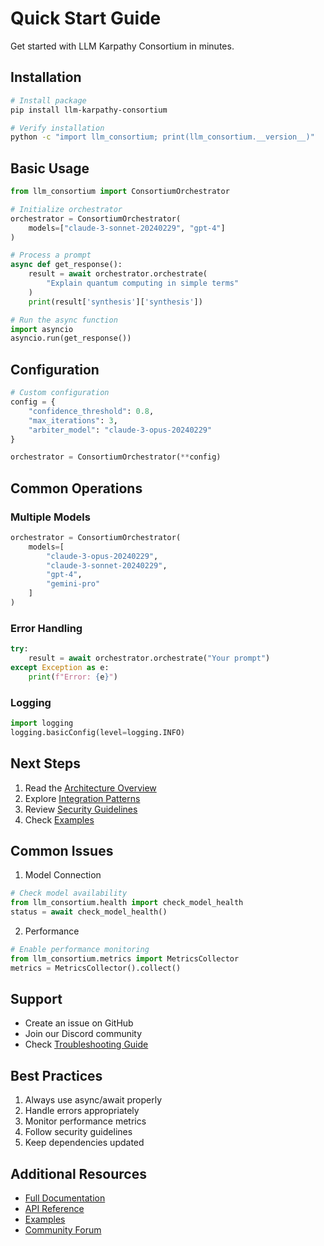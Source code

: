 # Quick Start Guide

Get started with LLM Karpathy Consortium in minutes.

## Installation

```bash
# Install package
pip install llm-karpathy-consortium

# Verify installation
python -c "import llm_consortium; print(llm_consortium.__version__)"
```

## Basic Usage

```python
from llm_consortium import ConsortiumOrchestrator

# Initialize orchestrator
orchestrator = ConsortiumOrchestrator(
    models=["claude-3-sonnet-20240229", "gpt-4"]
)

# Process a prompt
async def get_response():
    result = await orchestrator.orchestrate(
        "Explain quantum computing in simple terms"
    )
    print(result['synthesis']['synthesis'])

# Run the async function
import asyncio
asyncio.run(get_response())
```

## Configuration

```python
# Custom configuration
config = {
    "confidence_threshold": 0.8,
    "max_iterations": 3,
    "arbiter_model": "claude-3-opus-20240229"
}

orchestrator = ConsortiumOrchestrator(**config)
```

## Common Operations

### Multiple Models
```python
orchestrator = ConsortiumOrchestrator(
    models=[
        "claude-3-opus-20240229",
        "claude-3-sonnet-20240229",
        "gpt-4",
        "gemini-pro"
    ]
)
```

### Error Handling
```python
try:
    result = await orchestrator.orchestrate("Your prompt")
except Exception as e:
    print(f"Error: {e}")
```

### Logging
```python
import logging
logging.basicConfig(level=logging.INFO)
```

## Next Steps

1. Read the [Architecture Overview](ARCHITECTURE.md)
2. Explore [Integration Patterns](INTEGRATION_PATTERNS.md)
3. Review [Security Guidelines](SECURITY.md)
4. Check [Examples](../examples/)

## Common Issues

1. Model Connection
```python
# Check model availability
from llm_consortium.health import check_model_health
status = await check_model_health()
```

2. Performance
```python
# Enable performance monitoring
from llm_consortium.metrics import MetricsCollector
metrics = MetricsCollector().collect()
```

## Support

- Create an issue on GitHub
- Join our Discord community
- Check [Troubleshooting Guide](TROUBLESHOOTING.md)

## Best Practices

1. Always use async/await properly
2. Handle errors appropriately
3. Monitor performance metrics
4. Follow security guidelines
5. Keep dependencies updated

## Additional Resources

- [Full Documentation](INDEX.md)
- [API Reference](../API.md)
- [Examples](../examples/)
- [Community Forum](https://github.com/yourusername/llm-karpathy-consortium/discussions)
